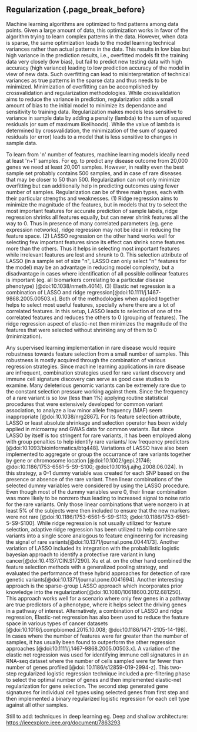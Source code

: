 ## Regularization {.page_break_before}

Machine learning algorithms are optimized to find patterns among data points. 
Given a large amount of data, this optimization works in favor of the algorithm trying to learn complex patterns in the data. 
However, when data is sparse, the same optimization leads to the model learning technical variances rather than actual patterns in the data. 
This results in low bias but high variance in the prediction results, i.e., overfitted models fit the training data very closely (low bias), but fail to predict new testing data with high accuracy (high variance) leading to low prediction accuracy of the model in view of new data. 
Such overfitting can lead to misinterpretation of technical variances as true patterns in the sparse data and thus needs to be minimized. 
Minimization of overfitting can be accomplished by crossvalidation and regularization methodologies. 
While crossvalidation aims to reduce the variance in prediction, regularization adds a small amount of bias to the initial model to minimize its dependance and sensitivity to training data. 
Regularization makes models less sensitive to variance in sample data by adding a penalty (lambda) to the sum of squared residuals (or sum of maximum likelihoods). 
While the value of lambda is determined by crossvalidation, the minimization of the sum of squared residuals (or error) leads to a model that is less sensitive to changes in sample data.

To learn from 'n' number of features, machine learning models ideally need at least 'n+1' samples. 
For eg. to predict any disease outcome from 20,000 genes we need at least 20,001 samples. 
However, in reality even the best sample set probably contains 500 samples, and in case of rare diseases that may be closer to 50 than 500. 
Regularization can not only minimize overfitting but can additionally help in predicting outcomes using fewer number of samples. 
Regularization can be of three main types, each with their particular strengths and weaknesses. 
(1) Ridge regression aims to minimize the magnitude of the features, but in models that try to select the most important features for accurate prediction of sample labels, ridge regression shrinks all features equally, but can never shrink features all the way to 0. 
Thus in presence of many correlated parameters (eg. gene expression networks), ridge regression may not be ideal in reducing the feature space. 
(2) LASSO regression on the other hand works well for selecting few important features since its effect can shrink some features more than the others. 
Thus it helps in selecting most important features while irrelevant features are lost and shrunk to 0. This selection attribute of LASSO (in a sample set of size "n", LASSO can only select "n" features for the model) may be an advantage in reducing model complexity, but a disadvantage in cases where identification of all possible collinear features is important (eg. all biomarkers correlating to a particular disease phenotype) [@doi:10.1038/nmeth.4014]. 
(3) Elastic net regression is a combination of LASSO and ridge regression[@doi:10.1111/j.1467-9868.2005.00503.x]. 
Both of the methodologies when applied together helps to select most useful features, specially where there are a lot of correlated features. 
In this setup, LASSO leads to selection of one of the correlated features and reduces the others to 0 (grouping of features). 
The ridge regression aspect of elastic-net then minimizes the magnitude of the features that were selected without shrinking any of them to 0 (minimization). 

Any supervised learning implementation in rare disease would require robustness towards feature selection from a small number of samples. 
This robustness is mostly acquired through the combination of various regression strategies. 
Since machine learning applications in rare disease are infrequent, combination strategies used for rare variant discovery and immune cell signature discovery can serve as good case studies to examine. 
Many deleterious genomic variants can be extremely rare due to the constant selection pressure working against them. 
Since the frequency of a rare variant is so low (less than 1%) applying routine statistical procedures that were extensively developed for common variant association, to analyze a low minor allele frequency (MAF) seem inappropriate [@doi:10.1038/nrg2867]. 
For its feature selection attribute, LASSO or least absolute shrinkage and selection operator has been widely applied in microarray and GWAS data for common variants. 
But since LASSO by itself is too stringent for rare variants, it has been employed along with group penalties to help identify rare variants/ low frequency predictors [@doi:10.1093/bioinformatics/btq448]. 
Variations of LASSO have also been implemented to aggregate or group the occurrance of rare variants together by gene or chromosome location [@doi:10.1002/gepi.21746; @doi:10.1186/1753-6561-5-S9-S100; @doi:10.1016/j.ajhg.2008.06.024]. 
In this strategy, a 0–1 dummy variable was created for each SNP based on the presence or absence of the rare variant. 
Then linear combinations of the selected dummy variables were considered by using the LASSO procedure. 
Even though most of the dummy variables were 0, their linear combination was more likely to be nonzero thus leading to increased signal to noise ratio for the rare variants. 
Only those linear combinations that were nonzero in at least 5% of the subjects were then included to ensure that the new markers were not rare [@doi:10.1186/1753-6561-5-S9-S113; @doi:10.1186/1753-6561-5-S9-S100]. 
While ridge regression is not usually utilized for feature selection, adaptive ridge regression has been utilized to help combine rare variants into a single score analogous to feature engineering for increasing the signal of rare variants[@doi:10.1371/journal.pone.0044173]. 
Another variation of LASSO included its integration with the probabilistic logistic bayesian approach to identify a protective rare variant in lung cancer[@doi:10.4137/CIN.S17290]. 
Xu et al. on the other hand combined the feature selection methods with a generalized pooling strategy, and evaluated the performance of these hybrid approaches for detection of rare genetic variants[@doi:10.1371/journal.pone.0041694]. 
Another interesting approach is the sparse-group LASSO approach which incorporates prior knowledge into the regularization[@doi:10.1080/10618600.2012.681250]. 
This approach works well for a scenario where only few genes in a pathway are true predictors of a phenotype, where it helps select the driving genes in a pathway of interest. 
Alternatively, a combination of LASSO and ridge regression, Elastic-net regression has also been used to reduce the feature space in various types of cancer datasets [@doi:10.1016/j.compbiomed.2015.10.008; @doi:10.1186/1471-2105-14-198]. 
In cases where the number of features were far greater than the number of samples, it has usually been found to outperform the other regression approaches [@doi:10.1111/j.1467-9868.2005.00503.x]. 
A variation of the elastic net regression was used for identifying immune cell signatures in an RNA-seq dataset where the number of cells sampled were far fewer than number of genes profiled [@doi: 10.1186/s12859-019-2994-z]. 
This two-step regularized logistic regression technique included a pre-filtering phase to select the optimal number of genes and then implemented elastic-net regularization for gene selection. 
The second step generated gene signatures for individual cell types using selected genes from first step and then implemented a binary regularized logistic regression for each cell type against all other samples.



Still to add: 
techniques in deep learning eg.
Deep and shallow architecture:
https://ieeexplore.ieee.org/document/7863293
